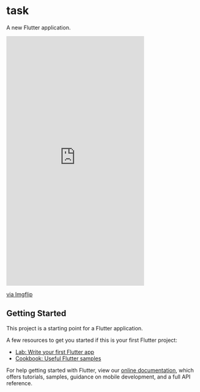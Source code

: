 # task

A new Flutter application.
<div style="width:360px;max-width:100%;"><div style="height:0;padding-bottom:181.67%;position:relative;"><iframe width="360" height="654" style="position:absolute;top:0;left:0;width:100%;height:100%;" frameBorder="0" src="https://imgflip.com/embed/5vlzdy"></iframe></div><p><a href="https://imgflip.com/gif/5vlzdy">via Imgflip</a></p></div>

## Getting Started

This project is a starting point for a Flutter application.

A few resources to get you started if this is your first Flutter project:

- [Lab: Write your first Flutter app](https://flutter.dev/docs/get-started/codelab)
- [Cookbook: Useful Flutter samples](https://flutter.dev/docs/cookbook)

For help getting started with Flutter, view our
[online documentation](https://flutter.dev/docs), which offers tutorials,
samples, guidance on mobile development, and a full API reference.
